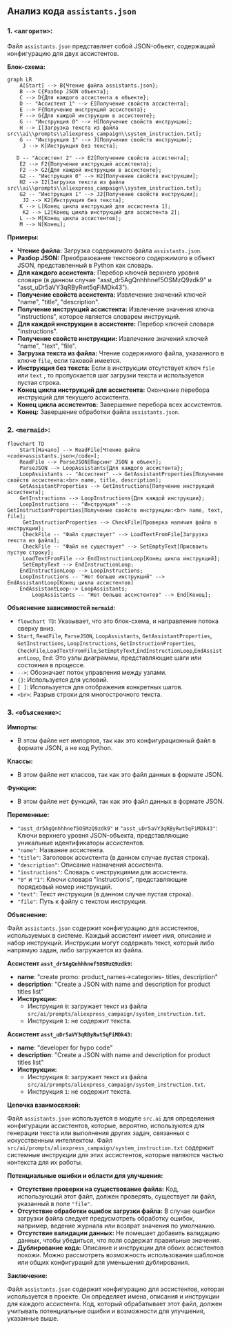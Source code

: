 ## Анализ кода `assistants.json`

### 1. `<алгоритм>`:

Файл `assistants.json` представляет собой JSON-объект, содержащий конфигурацию для двух ассистентов. 

**Блок-схема:**

```mermaid
graph LR
    A[Start] --> B{Чтение файла assistants.json};
    B --> C{Разбор JSON объекта};
    C --> D{Для каждого ассистента в объекте};
    D -- "Ассистент 1" --> E[Получение свойств ассистента];
    E --> F{Получение инструкций ассистента};
    F --> G{Для каждой инструкции в ассистенте};
    G -- "Инструкция 0" --> H[Получение свойств инструкции];
    H --> I[Загрузка текста из файла src\\ai\\prompts\\aliexpress_campaign\\system_instruction.txt];
    G -- "Инструкция 1" --> J[Получение свойств инструкции];
     J --> K[Инструкция без текста];
   
   D -- "Ассистент 2" --> E2[Получение свойств ассистента];
    E2 --> F2{Получение инструкций ассистента};
    F2 --> G2{Для каждой инструкции в ассистенте};
    G2 -- "Инструкция 0" --> H2[Получение свойств инструкции];
    H2 --> I2[Загрузка текста из файла src\\ai\\prompts\\aliexpress_campaign\\system_instruction.txt];
    G2 -- "Инструкция 1" --> J2[Получение свойств инструкции];
     J2 --> K2[Инструкция без текста];
    K --> L[Конец цикла инструкций для ассистента 1];
     K2 --> L2[Конец цикла инструкций для ассистента 2];
    L --> M[Конец цикла ассистентов];
    M --> N[Конец];
```

**Примеры:**

- **Чтение файла:** Загрузка содержимого файла `assistants.json`.
- **Разбор JSON:** Преобразование текстового содержимого в объект JSON, представленный в Python как словарь.
- **Для каждого ассистента:** Перебор ключей верхнего уровня словаря (в данном случае "asst_dr5AgQnhhhnef5OSMzQ9zdk9" и "asst_uDr5aVY3qRByRwt5qFiMDk43").
- **Получение свойств ассистента:** Извлечение значений ключей "name", "title", "description".
- **Получение инструкций ассистента:** Извлечение значения ключа "instructions", которое является словарем инструкций.
- **Для каждой инструкции в ассистенте:** Перебор ключей словаря "instructions".
- **Получение свойств инструкции:** Извлечение значений ключей "name", "text", "file".
- **Загрузка текста из файла:**  Чтение содержимого файла, указанного в ключе `file`, если таковой имеется.
- **Инструкция без текста:** Если в инструкции отсутствует ключ `file` или `text` , то пропускается шаг загрузки текста и используется пустая строка.
- **Конец цикла инструкций для ассистента:** Окончание перебора инструкций для текущего ассистента.
- **Конец цикла ассистентов:** Завершение перебора всех ассистентов.
- **Конец:** Завершение обработки файла `assistants.json`.

### 2. `<mermaid>`:

```mermaid
flowchart TD
    Start[Начало] --> ReadFile[Чтение файла <code>assistants.json</code>];
    ReadFile --> ParseJSON[Парсинг JSON в объект];
    ParseJSON --> LoopAssistants{Для каждого ассистента};
    LoopAssistants -- "Ассистент" --> GetAssistantProperties[Получение свойств ассистента:<br> name, title, description];
    GetAssistantProperties --> GetInstructions[Получение инструкций ассистента];
    GetInstructions --> LoopInstructions{Для каждой инструкции};
    LoopInstructions -- "Инструкция" --> GetInstructionProperties[Получение свойств инструкции:<br> name, text, file];
     GetInstructionProperties --> CheckFile[Проверка наличия файла в инструкции];
     CheckFile -- "Файл существует" --> LoadTextFromFile[Загрузка текста из файла];
     CheckFile -- "Файл не существует" --> SetEmptyText[Присвоить пустую строку];
     LoadTextFromFile --> EndInstructionLoop[Конец цикла инструкций];
     SetEmptyText --> EndInstructionLoop;
    EndInstructionLoop --> LoopInstructions; 
    LoopInstructions -- "Нет больше инструкций" --> EndAssistantLoop[Конец цикла ассистентов]
    EndAssistantLoop--> LoopAssistants;
        LoopAssistants -- "Нет больше ассистентов" --> End[Конец];
```

**Объяснение зависимостей `mermaid`:**

- `flowchart TD`: Указывает, что это блок-схема, и направление потока сверху вниз.
- `Start`, `ReadFile`, `ParseJSON`, `LoopAssistants`, `GetAssistantProperties`, `GetInstructions`, `LoopInstructions`, `GetInstructionProperties`, `CheckFile`,`LoadTextFromFile`,`SetEmptyText`,`EndInstructionLoop`,`EndAssistantLoop`, `End`: Это узлы диаграммы, представляющие шаги или состояния в процессе.
- `-->`: Обозначает поток управления между узлами.
- `{}`: Используется для условий.
- `[ ]`: Используется для отображения конкретных шагов.
- `<br>`: Разрыв строки для многострочного текста.

### 3. `<объяснение>`:

**Импорты:**

- В этом файле нет импортов, так как это конфигурационный файл в формате JSON, а не код Python.

**Классы:**

- В этом файле нет классов, так как это файл данных в формате JSON.

**Функции:**

- В этом файле нет функций, так как это файл данных в формате JSON.

**Переменные:**

- `"asst_dr5AgQnhhhnef5OSMzQ9zdk9"` и `"asst_uDr5aVY3qRByRwt5qFiMDk43"`: Ключи верхнего уровня JSON-объекта, представляющие уникальные идентификаторы ассистентов.
- `"name"`: Название ассистента.
- `"title"`: Заголовок ассистента (в данном случае пустая строка).
- `"description"`: Описание назначения ассистента.
- `"instructions"`: Словарь с инструкциями для ассистента.
- `"0"` и `"1"`: Ключи словаря "instructions", представляющие порядковый номер инструкций.
- `"text"`: Текст инструкции (в данном случае пустая строка).
- `"file"`: Путь к файлу с текстом инструкции.

**Объяснение:**

Файл `assistants.json` содержит конфигурацию для ассистентов, используемых в системе. Каждый ассистент имеет имя, описание и набор инструкций. Инструкции могут содержать текст, который либо напрямую задан, либо загружается из файла.

**Ассистент `asst_dr5AgQnhhhnef5OSMzQ9zdk9`:**
- **name**: "create promo: product_names->categories- titles, description"
- **description**: "Create a JSON with name and description for product titles list"
- **Инструкции:**
    - Инструкция `0`: загружает текст из файла `src/ai/prompts/aliexpress_campaign/system_instruction.txt`.
    - Инструкция `1`: не содержит текста.

**Ассистент `asst_uDr5aVY3qRByRwt5qFiMDk43`:**
- **name**: "developer for hypo code"
- **description**: "Create a JSON with name and description for product titles list"
- **Инструкции:**
    - Инструкция `0`: загружает текст из файла `src/ai/prompts/aliexpress_campaign/system_instruction.txt`.
    - Инструкция `1`: не содержит текста.

**Цепочка взаимосвязей:**

Файл `assistants.json` используется в модуле `src.ai` для определения конфигурации ассистентов, которые, вероятно, используются для генерации текста или выполнения других задач, связанных с искусственным интеллектом. Файл `src/ai/prompts/aliexpress_campaign/system_instruction.txt` содержит системные инструкции для этих ассистентов, которые являются частью контекста для их работы. 

**Потенциальные ошибки и области для улучшения:**

- **Отсутствие проверки на существование файла:** Код, использующий этот файл, должен проверять, существует ли файл, указанный в поле `"file"`.
- **Отсутствие обработки ошибок загрузки файла:**  В случае ошибки загрузки файла следует предусмотреть обработку ошибок, например, ведение журнала или возврат значения по умолчанию.
- **Отсутствие валидации данных:** Не помешает добавить валидацию данных, чтобы убедиться, что поля содержат правильные значения.
- **Дублирование кода:** Описание и инструкции для обоих ассистентов похожи.  Можно рассмотреть возможность использования шаблонов или общих конфигураций для уменьшения дублирования.

**Заключение:**

Файл `assistants.json` содержит конфигурацию для ассистентов, которая используется в проекте.  Он определяет имена, описания и инструкции для каждого ассистента. Код, который обрабатывает этот файл, должен учитывать потенциальные ошибки и возможности для улучшения, указанные выше.